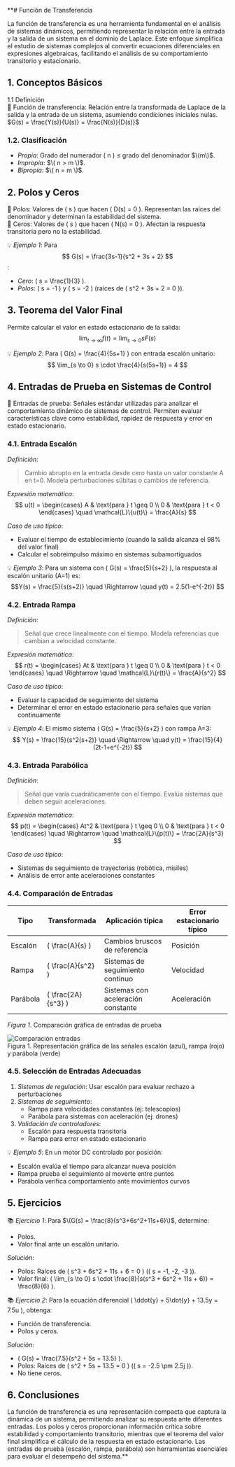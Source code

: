 **# Función de Transferencia

La función de transferencia es una herramienta fundamental en el análisis de sistemas dinámicos, permitiendo representar la relación entre la entrada y la salida de un sistema en el dominio de Laplace. Este enfoque simplifica el estudio de sistemas complejos al convertir ecuaciones diferenciales en expresiones algebraicas, facilitando el análisis de su comportamiento transitorio y estacionario.

## 1. Conceptos Básicos

1.1 Definición  
🔑 Función de transferencia: Relación entre la transformada de Laplace de la salida y la entrada de un sistema, asumiendo condiciones iniciales nulas.  
$G(s) = \frac{Y(s)}{U(s)} = \frac{N(s)}{D(s)}$

### 1.2. Clasificación  
- *Propia*: Grado del numerador \( n \) ≤ grado del denominador $\(m\)$.  
- *Impropia*: $\( n > m \)$.  
- *Bipropia*: $\( n = m \)$.

## 2. Polos y Ceros

🔑 Polos: Valores de \( s \) que hacen \( D(s) = 0 \). Representan las raíces del denominador y determinan la estabilidad del sistema.  
🔑 Ceros: Valores de \( s \) que hacen \( N(s) = 0 \). Afectan la respuesta transitoria pero no la estabilidad.

💡 *Ejemplo 1*: Para $$ G(s) = \frac{3s-1}{s^2 + 3s + 2} $$:  
- *Cero*: \( s = \frac{1}{3} \).  
- *Polos*: \( s = -1 \) y \( s = -2 \) (raíces de \( s^2 + 3s + 2 = 0 \)).

## 3. Teorema del Valor Final

Permite calcular el valor en estado estacionario de la salida:  
$$ \lim_{t \to \infty} f(t) = \lim_{s \to 0} sF(s) $$

💡 *Ejemplo 2*: Para \( G(s) = \frac{4}{5s+1} \) con entrada escalón unitario:  
$$ \lim_{s \to 0} s \cdot \frac{4}{s(5s+1)} = 4 $$

## 4. Entradas de Prueba en Sistemas de Control

🔑 Entradas de prueba: Señales estándar utilizadas para analizar el comportamiento dinámico de sistemas de control. Permiten evaluar características clave como estabilidad, rapidez de respuesta y error en estado estacionario.

### 4.1. Entrada Escalón

*Definición*:  
> Cambio abrupto en la entrada desde cero hasta un valor constante A en t=0. Modela perturbaciones súbitas o cambios de referencia.

*Expresión matemática*:  
$$ u(t) = \begin{cases} A & \text{para } t \geq 0 \\ 0 & \text{para } t < 0 \end{cases} \quad \mathcal{L}\{u(t)\} = \frac{A}{s} $$

*Caso de uso típico*:  
- Evaluar el tiempo de establecimiento (cuando la salida alcanza el 98% del valor final)
- Calcular el sobreimpulso máximo en sistemas subamortiguados

💡 *Ejemplo 3*: Para un sistema con \( G(s) = \frac{5}{s+2} \), la respuesta al escalón unitario (A=1) es:  
$$Y(s) = \frac{5}{s(s+2)} \quad \Rightarrow \quad y(t) = 2.5(1-e^{-2t}) $$

### 4.2. Entrada Rampa

*Definición*:  
> Señal que crece linealmente con el tiempo. Modela referencias que cambian a velocidad constante.

*Expresión matemática*:  
$$ r(t) = \begin{cases} At & \text{para } t \geq 0 \\ 0 & \text{para } t < 0 \end{cases} \quad \Rightarrow \quad \mathcal{L}\{r(t)\} = \frac{A}{s^2} $$

*Caso de uso típico*:  
- Evaluar la capacidad de seguimiento del sistema
- Determinar el error en estado estacionario para señales que varían continuamente

💡 *Ejemplo 4*: El mismo sistema \( G(s) = \frac{5}{s+2} \) con rampa A=3:  
$$ Y(s) = \frac{15}{s^2(s+2)} \quad \Rightarrow \quad y(t) = \frac{15}{4}(2t-1+e^{-2t}) $$

### 4.3. Entrada Parabólica

*Definición*:  
> Señal que varía cuadráticamente con el tiempo. Evalúa sistemas que deben seguir aceleraciones.

*Expresión matemática*:  
$$ p(t) = \begin{cases} At^2 & \text{para } t \geq 0 \\ 0 & \text{para } t < 0 \end{cases} \quad \Rightarrow \quad \mathcal{L}\{p(t)\} = \frac{2A}{s^3} $$

*Caso de uso típico*:  
- Sistemas de seguimiento de trayectorias (robótica, misiles)
- Análisis de error ante aceleraciones constantes

### 4.4. Comparación de Entradas

| Tipo       | Transformada | Aplicación típica                     | Error estacionario típico |
|------------|--------------|---------------------------------------|---------------------------|
| Escalón    | \( \frac{A}{s} \) | Cambios bruscos de referencia        | Posición                  |
| Rampa      | \( \frac{A}{s^2} \) | Sistemas de seguimiento continuo     | Velocidad                 |
| Parábola   | \( \frac{2A}{s^3} \) | Sistemas con aceleración constante   | Aceleración               |

*Figura 1*. Comparación gráfica de entradas de prueba

![Comparación entradas](images/entradas_prueba.png)  
Figura 1. Representación gráfica de las señales escalón (azul), rampa (rojo) y parábola (verde)

### 4.5. Selección de Entradas Adecuadas

1. *Sistemas de regulación*: Usar escalón para evaluar rechazo a perturbaciones  
2. *Sistemas de seguimiento*:  
   - Rampa para velocidades constantes (ej: telescopios)  
   - Parábola para sistemas con aceleración (ej: drones)  
3. *Validación de controladores*:  
   - Escalón para respuesta transitoria  
   - Rampa para error en estado estacionario  

💡 *Ejemplo 5*: En un motor DC controlado por posición:  
- Escalón evalúa el tiempo para alcanzar nueva posición  
- Rampa prueba el seguimiento al moverte entre puntos  
- Parábola verifica comportamiento ante movimientos curvos

## 5. Ejercicios

📚 *Ejercicio 1*: Para $\(G(s) = \frac{8}{s^3+6s^2+11s+6}\)$, determine:  
- Polos.  
- Valor final ante un escalón unitario.  

*Solución*:  
- Polos: Raíces de \( s^3 + 6s^2 + 11s + 6 = 0 \) (\( s = -1, -2, -3 \)).  
- Valor final: \( \lim_{s \to 0} s \cdot \frac{8}{s(s^3 + 6s^2 + 11s + 6)} = \frac{8}{6} \).

📚 *Ejercicio 2*: Para la ecuación diferencial \( \ddot{y} + 5\dot{y} + 13.5y = 7.5u \), obtenga:  
- Función de transferencia.  
- Polos y ceros.  

*Solución*:  
- \( G(s) = \frac{7.5}{s^2 + 5s + 13.5} \).  
- Polos: Raíces de \( s^2 + 5s + 13.5 = 0 \) (\( s = -2.5 \pm 2.5j \)).  
- No tiene ceros.

## 6. Conclusiones

La función de transferencia es una representación compacta que captura la dinámica de un sistema, permitiendo analizar su respuesta ante diferentes entradas. Los polos y ceros proporcionan información crítica sobre estabilidad y comportamiento transitorio, mientras que el teorema del valor final simplifica el cálculo de la respuesta en estado estacionario. Las entradas de prueba (escalón, rampa, parábola) son herramientas esenciales para evaluar el desempeño del sistema.**
